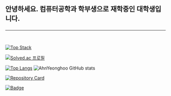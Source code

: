 ## 안녕하세요. 컴퓨터공학과 학부생으로 재학중인 대학생입니다.

### 

<hr />

<br>



[![Top Stack](https://widget.realdeveloper.pro/api/top?stack=Python,Django,Node.js)](https://github.com/dksdudgn00)

[![Solved.ac 프로필](http://mazassumnida.wtf/api/v2/generate_badge?boj=dksdudgn00)](https://solved.ac/dksdudgn00)

[![Top Langs](https://github-readme-stats.vercel.app/api/top-langs/?username=AhnYeonghoo&layout=compact&theme=merko&langs_count=8&hide=Html,Css)](https://github.com/anuraghazra/github-readme-stats)
    ![AhnYeonghoo GitHub stats](https://github-readme-stats.vercel.app/api?username=AhnYeonghoo&count_private=true&theme=merko)

[![Repository Card](https://widget.realdeveloper.pro/api/card?user=AhnYeonghoo&repo=cosmic_evolve&locale=en)](https://github.com/AhnYeonghoo/cosmic_evolve)

[![Badge](https://widget.realdeveloper.pro/api/badge?title=Languages&badges=Python,C,JavaScript,Django,Node.js)](https://github.com/dksdudgn00)










